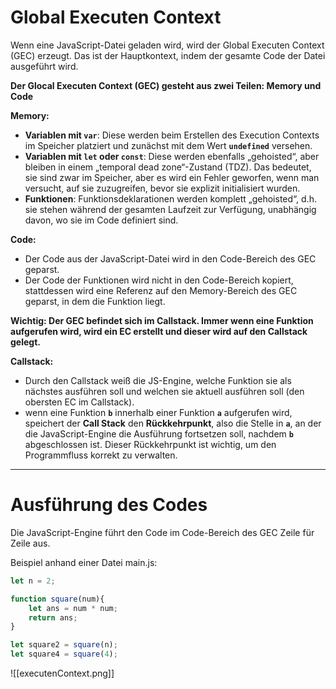 
# Global Executen Context

Wenn eine JavaScript-Datei geladen wird, wird der Global Executen Context (GEC) erzeugt.
Das ist der Hauptkontext, indem der gesamte Code der Datei ausgeführt wird.

**Der Glocal Executen Context (GEC) gesteht aus zwei Teilen: Memory und Code** 

**Memory:**

- **Variablen mit `var`**: Diese werden beim Erstellen des Execution Contexts im Speicher platziert und zunächst mit dem Wert **`undefined`** versehen.
- **Variablen mit `let` oder `const`**: Diese werden ebenfalls „gehoisted“, aber bleiben in einem „temporal dead zone“-Zustand (TDZ). Das bedeutet, sie sind zwar im Speicher, aber es wird ein Fehler geworfen, wenn man versucht, auf sie zuzugreifen, bevor sie explizit initialisiert wurden.
- **Funktionen**: Funktionsdeklarationen werden komplett „gehoisted“, d.h. sie stehen während der gesamten Laufzeit zur Verfügung, unabhängig davon, wo sie im Code definiert sind.

**Code:**

- Der Code aus der JavaScript-Datei wird in den Code-Bereich des GEC geparst.
- Der Code der Funktionen wird nicht in den Code-Bereich kopiert, stattdessen wird eine Referenz auf den Memory-Bereich des GEC geparst, in dem die Funktion liegt.

**Wichtig: Der GEC befindet sich im Callstack. Immer wenn eine Funktion aufgerufen wird, wird ein EC erstellt und dieser wird auf den Callstack gelegt.**

**Callstack:**

- Durch den Callstack weiß die JS-Engine, welche Funktion sie als nächstes ausführen soll und welchen sie aktuell ausführen soll (den obersten EC im Callstack).
- wenn eine Funktion **`b`** innerhalb einer Funktion **`a`** aufgerufen wird, speichert der **Call Stack** den **Rückkehrpunkt**, also die Stelle in **`a`**, an der die JavaScript-Engine die Ausführung fortsetzen soll, nachdem **`b`** abgeschlossen ist. Dieser Rückkehrpunkt ist wichtig, um den Programmfluss korrekt zu verwalten.

---

# Ausführung des Codes

Die JavaScript-Engine führt den Code im Code-Bereich des GEC Zeile für Zeile aus.


Beispiel anhand einer Datei main.js:
```js
let n = 2;

function square(num){
	let ans = num * num;
	return ans;
}

let square2 = square(n);
let square4 = square(4);
```

![[executenContext.png]]

